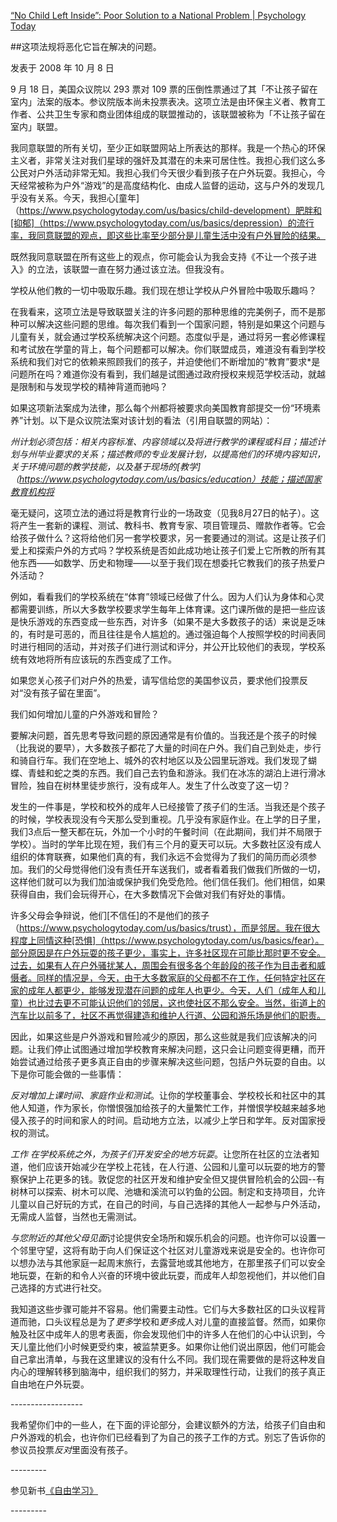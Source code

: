 [“No Child Left Inside”: Poor Solution to a National Problem | Psychology Today](https://www.psychologytoday.com/us/blog/freedom-learn/200810/no-child-left-inside-poor-solution-national-problem)

##这项法规将恶化它旨在解决的问题。

发表于 2008 年 10 月 8 日

9 月 18 日，美国众议院以 293 票对 109 票的压倒性票通过了其「不让孩子留在室内」法案的版本。参议院版本尚未投票表决。这项立法是由环保主义者、教育工作者、公共卫生专家和商业团体组成的联盟推动的，该联盟被称为「不让孩子留在室内」联盟。

我同意联盟的所有关切，至少正如联盟网站上所表达的那样。我是一个热心的环保主义者，非常关注对我们星球的强奸及其潜在的未来可居住性。我担心我们这么多公民对户外活动非常无知。我担心我们今天很少看到孩子在户外玩耍。我担心，今天经常被称为户外“游戏”的是高度结构化、由成人监督的运动，这与户外的发现几乎没有关系。今天，我担心[童年]（https://www.psychologytoday.com/us/basics/child-development）肥胖和[抑郁]（https://www.psychologytoday.com/us/basics/depression）的流行率，我同意联盟的观点，即这些比率至少部分是儿童生活中没有户外冒险的结果。

既然我同意联盟在所有这些上的观点，你可能会认为我会支持《不让一个孩子进入》的立法，该联盟一直在努力通过该立法。但我没有。

学校从他们教的一切中吸取乐趣。我们现在想让学校从户外冒险中吸取乐趣吗？

在我看来，这项立法是导致联盟关注的许多问题的那种思维的完美例子，而不是那种可以解决这些问题的思维。每次我们看到一个国家问题，特别是如果这个问题与儿童有关，就会通过学校系统解决这个问题。态度似乎是，通过将另一套必修课程和考试放在学童的背上，每个问题都可以解决。你们联盟成员，难道没有看到学校系统和我们对它的依赖来照顾我们的孩子，并迫使他们不断增加的“教育”要求*是问题所在吗？难道你没有看到，我们越是试图通过政府授权来规范学校活动，就越是限制和与发现学校的精神背道而驰吗？

如果这项新法案成为法律，那么每个州都将被要求向美国教育部提交一份“环境素养”计划。以下是众议院法案对该计划的看法（引用自联盟的网站）：

*州计划必须包括：相关内容标准、内容领域以及将进行教学的课程或科目；描述计划与州毕业要求的关系；描述教师的专业发展计划，以提高他们的环境内容知识，关于环境问题的教学技能，以及基于现场的[教学]（https://www.psychologytoday.com/us/basics/education）技能；描述国家教育机构将*

毫无疑问，这项立法的通过将是教育行业的一场政变（见我8月27日的帖子）。这将产生一套新的课程、测试、教科书、教育专家、项目管理员、赠款作者等。它会给孩子做什么？这将给他们另一套学校要求，另一套要通过的测试。这是让孩子们爱上和探索户外的方式吗？学校系统是否如此成功地让孩子们爱上它所教的所有其他东西——如数学、历史和物理——以至于我们现在想委托它教我们的孩子热爱户外活动？

例如，看看我们的学校系统在“体育”领域已经做了什么。因为人们认为身体和心灵都需要训练，所以大多数学校要求学生每年上体育课。这门课所做的是把一些应该是快乐游戏的东西变成一些东西，对许多（如果不是大多数孩子的话）来说是乏味的，有时是可恶的，而且往往是令人尴尬的。通过强迫每个人按照学校的时间表同时进行相同的活动，并对孩子们进行测试和评分，并公开比较他们的表现，学校系统有效地将所有应该玩的东西变成了工作。

如果您关心孩子们对户外的热爱，请写信给您的美国参议员，要求他们投票反对“没有孩子留在里面”。

我们如何增加儿童的户外游戏和冒险？

要解决问题，首先思考导致问题的原因通常是有价值的。当我还是个孩子的时候（比我说的要早），大多数孩子都花了大量的时间在户外。我们自己到处走，步行和骑自行车。我们在空地上、城外的农村地区以及公园里玩游戏。我们发现了蝴蝶、青蛙和蛇之类的东西。我们自己去钓鱼和游泳。我们在冰冻的湖泊上进行滑冰冒险，独自在树林里徒步旅行，没有成年人。发生了什么改变了这一切？

发生的一件事是，学校和校外的成年人已经接管了孩子们的生活。当我还是个孩子的时候，学校表现没有今天那么受到重视。几乎没有家庭作业。在上学的日子里，我们3点后一整天都在玩，外加一个小时的午餐时间（在此期间，我们并不局限于学校）。当时的学年比现在短，我们有三个月的夏天可以玩。大多数社区没有成人组织的体育联赛，如果他们真的有，我们永远不会觉得为了我们的简历而必须参加。我们的父母觉得他们没有责任开车送我们，或者看着我们做我们所做的一切，这样他们就可以为我们加油或保护我们免受危险。他们信任我们。他们相信，如果获得自由，我们会玩得开心，在大多数情况下会做对我们有好处的事情。

许多父母会争辩说，他们[不信任]的不是他们的孩子（https://www.psychologytoday.com/us/basics/trust），而是邻居。我在很大程度上同情这种[恐惧]（https://www.psychologytoday.com/us/basics/fear）。部分原因是在户外玩耍的孩子更少，事实上，许多社区现在可能比那时更不安全。过去，如果有人在户外骚扰某人，周围会有很多各个年龄段的孩子作为目击者和威慑者。同样的情况是，今天，由于大多数家庭的父母都不在工作，任何特定社区在家的成年人都更少，能够发现潜在问题的成年人也更少。今天，人们（成年人和儿童）也比过去更不可能认识他们的邻居，这也使社区不那么安全。当然，街道上的汽车比以前多了，社区不再觉得建造和维护人行道、公园和游乐场是他们的职责。

因此，如果这些是户外游戏和冒险减少的原因，那么这些就是我们应该解决的问题。让我们停止试图通过增加学校教育来解决问题，这只会让问题变得更糟，而开始尝试通过给孩子更多真正自由的步骤来解决这些问题，包括户外玩耍的自由。以下是你可能会做的一些事情：

*反对增加上课时间、家庭作业和测试*。让你的学校董事会、学校校长和社区中的其他人知道，作为家长，你憎恨强加给孩子的大量繁忙工作，并憎恨学校越来越多地侵入孩子的时间和家人的时间。启动地方立法，以减少上学日和学年。反对国家授权的测试。

*工作* *在学校系统之外，为孩子们开发安全的地方玩耍*。让您所在社区的立法者知道，他们应该开始减少在学校上花钱，在人行道、公园和儿童可以玩耍的地方的警察保护上花更多的钱。敦促您的社区开发和维护安全但又提供冒险机会的公园--有树林可以探索、树木可以爬、池塘和溪流可以钓鱼的公园。制定和支持项目，允许儿童以自己好玩的方式，在自己的时间，与自己选择的其他人一起参与户外活动，无需成人监督，当然也无需测试。

*与您附近的其他父母见面*讨论提供安全场所和娱乐机会的问题。也许你可以设置一个邻里守望，这将有助于向人们保证这个社区对儿童游戏来说是安全的。也许你可以想办法与其他家庭一起周末旅行，去露营地或其他地方，在那里孩子们可以安全地玩耍，在新的和令人兴奋的环境中彼此玩耍，而成年人却忽视他们，并以他们自己选择的方式进行社交。

我知道这些步骤可能并不容易。他们需要主动性。它们与大多数社区的口头议程背道而驰，口头议程总是为了*更多*学校和*更多*成人对儿童的直接监督。然而，如果你触及社区中成年人的思考表面，你会发现他们中的许多人在他们的心中认识到，今天儿童比他们小时候更受约束，被监禁更多。如果你让他们说出原因，他们可能会自己拿出清单，与我在这里建议的没有什么不同。我们现在需要做的是将这种发自内心的理解转移到脑海中，组织我们的努力，并采取理性行动，让我们的孩子真正自由地在户外玩耍。

\------------------

我希望你们中的一些人，在下面的评论部分，会建议额外的方法，给孩子们自由和户外游戏的机会，也许你们已经看到了为自己的孩子工作的方式。别忘了告诉你的参议员投票*反对*里面没有孩子。

\---------

参见新书[《自由学习》](http://www.freetolearnbook.com/)

\---------